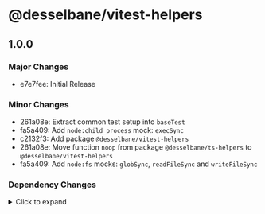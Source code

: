 # @desselbane/vitest-helpers

## 1.0.0

### Major Changes

- e7e7fee: Initial Release

### Minor Changes

- 261a08e: Extract common test setup into `baseTest`
- fa5a409: Add `node:child_process` mock: `execSync`
- c2132f3: Add package `@desselbane/vitest-helpers`
- 261a08e: Move function `noop` from package `@desselbane/ts-helpers` to `@desselbane/vitest-helpers`
- fa5a409: Add `node:fs` mocks: `globSync`, `readFileSync` and `writeFileSync`

### Dependency Changes

<details>
<summary> Click to expand </summary>

- 55464ee: deps: [patch|devDependencies] Update package @types/node from 24.0.14 to 24.0.15


</details>
